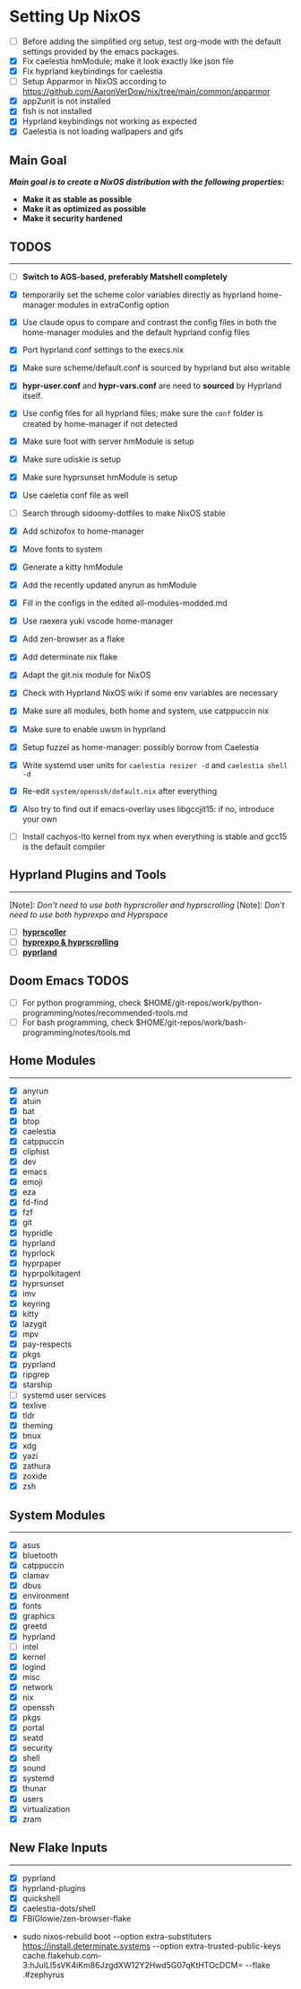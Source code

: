 # Setting Up NixOS

- [ ] Before adding the simplified org setup, test org-mode with the default settings provided by the emacs packages.
- [x] Fix caelestia hmModule; make it look exactly like json file
- [x] Fix hyprland keybindings for caelestia
- [ ] Setup Apparmor in NixOS according to https://github.com/AaronVerDow/nix/tree/main/common/apparmor
- [x] app2unit is not installed
- [x] fish is not installed
- [x] Hyprland keybindings not working as expected
- [x] Caelestia is not loading wallpapers and gifs

## Main Goal

**_Main goal is to create a NixOS distribution with the following properties:_**

- **Make it as stable as possible**
- **Make it as optimized as possible**
- **Make it security hardened**

## TODOS

---

- [ ] **Switch to AGS-based, preferably Matshell completely**
- [x] temporarily set the scheme color variables directly as hyprland home-manager modules in extraConfig option
- [x] Use claude opus to compare and contrast the config files in both the home-manager modules and the default hyprland config files
- [x] Port hyprland.conf settings to the execs.nix
- [x] Make sure scheme/default.conf is sourced by hyprland but also writable
- [x] **hypr-user.conf** and **hypr-vars.conf** are need to **sourced** by Hyprland itself.

- [x] Use config files for all hyprland files; make sure the `conf` folder is created by home-manager if not detected
- [x] Make sure foot with server hmModule is setup
- [x] Make sure udiskie is setup
- [x] Make sure hyprsunset hmModule is setup
- [x] Use caeletia conf file as well

- [ ] Search through sidoomy-dotfiles to make NixOS stable
- [x] Add schizofox to home-manager
- [x] Move fonts to system
- [x] Generate a kitty hmModule
- [x] Add the recently updated anyrun as hmModule
- [x] Fill in the configs in the edited all-modules-modded.md
- [x] Use raexera yuki vscode home-manager
- [x] Add zen-browser as a flake
- [x] Add determinate nix flake
- [x] Adapt the git.nix module for NixOS
- [x] Check with Hyprland NixOS wiki if some env variables are necessary
- [x] Make sure all modules, both home and system, use catppuccin nix
- [x] Make sure to enable uwsm in hyprland
- [x] Setup fuzzel as home-manager: possibly borrow from Caelestia
- [x] Write systemd user units for `caelestia resizer -d` and `caelestia shell -d`
- [x] Re-edit `system/openssh/default.nix` after everything
- [x] Also try to find out if emacs-overlay uses libgccjit15: if no, introduce your own
- [ ] Install cachyos-lto kernel from nyx when everything is stable and gcc15 is the default compiler

## Hyprland Plugins and Tools

---

[Note]: _Don't need to use both hyprscroller and hyprscrolling_
[Note]: _Don't need to use both hyprexpo and Hyprspace_

- [ ] [**hyprscoller**](https://github.com/cpiber/hyprscroller)
- [ ] [**hyprexpo & hyprscrolling**](https://github.com/hyprwm/hyprland-plugins)
- [ ] [**pyprland**](https://github.com/hyprland-community/pyprland)

## Doom Emacs TODOS

- [ ] For python programming, check $HOME/git-repos/work/python-programming/notes/recommended-tools.md
- [ ] For bash programming, check $HOME/git-repos/work/bash-programming/notes/tools.md

## Home Modules

---

- [x] anyrun
- [x] atuin
- [x] bat
- [x] btop
- [x] caelestia
- [x] catppuccin
- [x] cliphist
- [x] dev
- [x] emacs
- [x] emoji
- [x] eza
- [x] fd-find
- [x] fzf
- [x] git
- [x] hypridle
- [x] hyprland
- [x] hyprlock
- [x] hyprpaper
- [x] hyprpolkitagent
- [x] hyprsunset
- [x] imv
- [x] keyring
- [x] kitty
- [x] lazygit
- [x] mpv
- [x] pay-respects
- [x] pkgs
- [x] pyprland
- [x] ripgrep
- [x] starship
- [ ] systemd user services
- [x] texlive
- [x] tldr
- [x] theming
- [x] tmux
- [x] xdg
- [x] yazi
- [x] zathura
- [x] zoxide
- [x] zsh

## System Modules

---

- [x] asus
- [x] bluetooth
- [x] catppuccin
- [x] clamav
- [x] dbus
- [x] environment
- [x] fonts
- [x] graphics
- [x] greetd
- [x] hyprland
- [ ] intel
- [x] kernel
- [x] logind
- [x] misc
- [x] network
- [x] nix
- [x] openssh
- [x] pkgs
- [x] portal
- [x] seatd
- [x] security
- [x] shell
- [x] sound
- [x] systemd
- [x] thunar
- [x] users
- [x] virtualization
- [x] zram

## New Flake Inputs

---

- [x] pyprland
- [x] hyprland-plugins
- [x] quickshell
- [x] caelestia-dots/shell
- [x] FBIGlowie/zen-browser-flake

- sudo nixos-rebuild boot --option extra-substituters https://install.determinate.systems --option extra-trusted-public-keys cache.flakehub.com-3:hJuILl5sVK4iKm86JzgdXW12Y2Hwd5G07qKtHTOcDCM= --flake .#zephyrus

